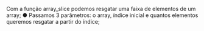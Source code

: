 Com a função array_slice podemos resgatar uma faixa de elementos de um array; ● Passamos 3 parâmetros: o array, índice inicial e quantos elementos queremos resgatar a partir do índice;